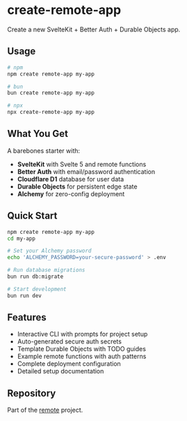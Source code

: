 # create-remote-app

Create a new SvelteKit + Better Auth + Durable Objects app.

## Usage

```bash
# npm
npm create remote-app my-app

# bun  
bun create remote-app my-app

# npx
npx create-remote-app my-app
```

## What You Get

A barebones starter with:

- **SvelteKit** with Svelte 5 and remote functions
- **Better Auth** with email/password authentication  
- **Cloudflare D1** database for user data
- **Durable Objects** for persistent edge state
- **Alchemy** for zero-config deployment

## Quick Start

```bash
npm create remote-app my-app
cd my-app

# Set your Alchemy password
echo 'ALCHEMY_PASSWORD=your-secure-password' > .env

# Run database migrations
bun run db:migrate

# Start development
bun run dev
```

## Features

- Interactive CLI with prompts for project setup
- Auto-generated secure auth secrets
- Template Durable Objects with TODO guides
- Example remote functions with auth patterns
- Complete deployment configuration
- Detailed setup documentation

## Repository

Part of the [remote](https://github.com/acoyfellow/remote) project.

